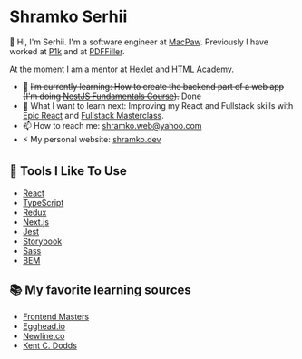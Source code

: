 # Shramko Serhii

👋 Hi, I'm Serhii. I'm a software engineer at [MacPaw](https://macpaw.com/).
Previously I have worked at [P1k](https://p1k.org/) and at [PDFFiller](https://www.pdffiller.com/).

At the moment I am a mentor at [Hexlet](https://ru.hexlet.io/) and [HTML Academy](https://htmlacademy.ru).

[//]: # (- 🔭 I’m currently working on:)
- 🌱 ~~I’m currently learning: How to create the backend part of a web app (I'm doing [NestJS Fundamentals Course](https://courses.nestjs.com/)).~~ Done
- 🤔 What I want to learn next: Improving my React and Fullstack skills with [Epic React](https://epicreact.dev/) and [Fullstack Masterclass](https://www.newline.co/tinyhouse).
- 📫 How to reach me: shramko.web@yahoo.com
- ⚡ My personal website: [shramko.dev](https://shramko.dev/)

## 🔧 Tools I Like To Use

- [React](https://reactjs.org/)
- [TypeScript](https://www.typescriptlang.org/)
- [Redux](https://redux.js.org/)
- [Next.js](https://nextjs.org/)
- [Jest](https://jestjs.io/)
- [Storybook](https://storybook.js.org/)
- [Sass](https://sass-lang.com/)
- [BEM](https://en.bem.info/methodology/)


## 📚 My favorite learning sources

- [Frontend Masters](https://frontendmasters.com/)
- [Egghead.io](https://egghead.io/)
- [Newline.co](https://www.newline.co/)
- [Kent C. Dodds](https://kentcdodds.com/)

